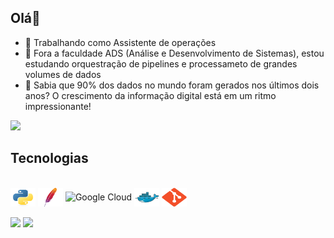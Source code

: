 ## Olá👋

- 🔭 Trabalhando como Assistente de operações
- 🌱 Fora a faculdade ADS (Análise e Desenvolvimento de Sistemas), estou estudando orquestração de pipelines e processameto de grandes volumes de dados
- 🧐 Sabia que 90% dos dados no mundo foram gerados nos últimos dois anos? O crescimento da informação digital está em um ritmo impressionante!
  
<img heigth="180" src="https://github-readme-stats.vercel.app/api?username=Kauadevv&show_icons=true&theme=radical"> </img>

## Tecnologias
<div style="display: inline_block"><br>
  <img align="center" alt="Python" height="30" width="40" src="https://raw.githubusercontent.com/devicons/devicon/master/icons/python/python-original.svg">
  <img align="center" alt="Apache Spark" height="30" width="40" src="https://raw.githubusercontent.com/devicons/devicon/master/icons/apache/apache-original.svg">
  <img align="center" alt="Google Cloud" height="30" width="40" src="https://cdn.jsdelivr.net/gh/devicons/devicon@latest/icons/googlecloud/googlecloud-original.svg" />
  <img align="center" alt="Docker" height="30" width="40" src="https://raw.githubusercontent.com/devicons/devicon/master/icons/docker/docker-original.svg">
  <img align="center" alt="Git" height="30" width="40" src="https://raw.githubusercontent.com/devicons/devicon/master/icons/git/git-original.svg">
</div>
<br>
<div> 
  <a href="https://www.linkedin.com/in/kaua-henrique" target="_blank"><img src="https://img.shields.io/badge/-LinkedIn-%230077B5?style=for-the-badge&logo=linkedin&logoColor=white" target="_blank"></a> 
  <a href = "mailto: kauah5670@gmail.com"><img src="https://img.shields.io/badge/-Gmail-%23333?style=for-the-badge&logo=gmail&logoColor=white" target="_blank"></a>  
</div>






